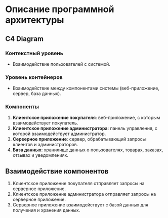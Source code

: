 # Описание программной архитектуры

## C4 Diagram
### Контекстный уровень
- Взаимодействие пользователей с системой.

### Уровень контейнеров
- Взаимодействие между компонентами системы (веб-приложение, сервер, база данных).

### Компоненты
1. **Клиентское приложение покупателя**: веб-приложение, с которым взаимодействует покупатель.
2. **Клиентское приложение администратора**: панель управления, с которой взаимодействует администратор.
3. **Серверное приложение**: сервер, обрабатывающий запросы клиентов и администраторов.
4. **База данных**: хранилище данных о пользователях, товарах, заказах, отзывах и уведомлениях.

## Взаимодействие компонентов
1. Клиентское приложение покупателя отправляет запросы на серверное приложение.
2. Клиентское приложение администратора отправляет запросы на серверное приложение.
3. Серверное приложение взаимодействует с базой данных для получения и хранения данных.
